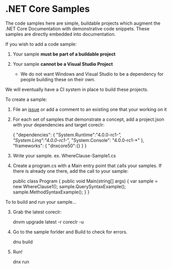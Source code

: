 # .NET Core Samples

The code samples here are simple, buildable projects which augment the .NET Core Documentation with demonstrative code snippets.  These samples are directly embedded into documentation.

If you wish to add a code sample:

1. Your sample **must be part of a buildable project**
2. Your sample **cannot be a Visual Studio Project**

	- We do not want Windows and Visual Studio to be a dependency for people building these on their own.

We will eventually have a CI system in place to build these projects.

To create a sample:

1. File an [issue](https://github.com/dotnet/core-docs/issues) or add a comment to an existing one that your working on it
2. For each set of samples that demonstrate a concept, add a project.json with your dependencies and target coreclr:

    
	{ 
		"dependencies": {
		    "System.Runtime":"4.0.0-rc1-*",
		    "System.Linq":"4.0.0-rc1-*",
		    "System.Console": "4.0.0-rc1-*"
	    },
	    "frameworks": {
		    "dnxcore50":{}
	    }
    }

3. Write your sample. ex. WhereClause-Sample1.cs
4. Create a program.cs with a Main entry point that calls your samples. If there is already one there, add the call to your sample:


    public class Program
    {
        public void Main(string[] args)
        {
            var sample = new WhereClause1();
            sample.QuerySyntaxExample();
            sample.MethodSyntaxExample();
        }
    }

To to build and run your sample...

3. Grab the latest coreclr:
   
    
	dnvm upgrade latest -r coreclr -u
	
4. Go to the sample forlder and Build to check for errors. 


    dnu build
	
5. Run!


    dnx run